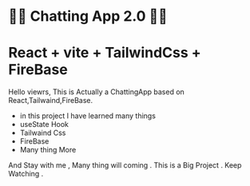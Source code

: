 # 🚀🚀 Chatting App 2.0 🚀🚀
# React + vite + TailwindCss + FireBase


Hello viewrs, This is Actually a ChattingApp based on React,Tailwaind,FireBase.

- in this project I have learned many things
- useState Hook
- Tailwaind Css 
- FireBase
- Many thing More 

And Stay with me , Many thing will coming . This is a Big Project . Keep Watching .